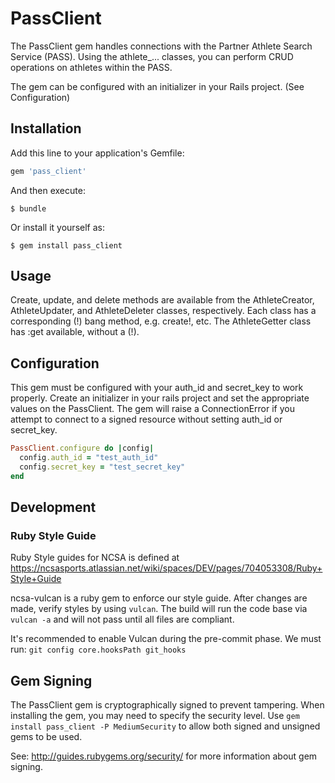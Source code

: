 # PassClient

The PassClient gem handles connections with the Partner Athlete Search Service (PASS). Using the athlete_... classes, you can perform CRUD operations on athletes within the PASS.

The gem can be configured with an initializer in your Rails project. (See Configuration)

## Installation

Add this line to your application's Gemfile:

```ruby
gem 'pass_client'
```

And then execute:

    $ bundle

Or install it yourself as:

    $ gem install pass_client

## Usage

Create, update, and delete methods are available from the AthleteCreator, AthleteUpdater, and AthleteDeleter classes, respectively. Each class has a corresponding (!) bang method, e.g. create!, etc. The AthleteGetter class has :get available, without a (!).

## Configuration

This gem must be configured with your auth_id and secret_key to work properly. Create an initializer in your rails project and set the appropriate values on the PassClient. The gem will raise a ConnectionError if you attempt to connect to a signed resource without setting auth_id or secret_key.

```ruby
PassClient.configure do |config|
  config.auth_id = "test_auth_id"
  config.secret_key = "test_secret_key"
end
```
## Development
### Ruby Style Guide
Ruby Style guides for NCSA is defined at https://ncsasports.atlassian.net/wiki/spaces/DEV/pages/704053308/Ruby+Style+Guide

ncsa-vulcan is a ruby gem to enforce our style guide. After changes are made, verify styles by using `vulcan`.  The build will run the code base via `vulcan -a` and will not pass until all files are compliant.

It's recommended to enable Vulcan during the pre-commit phase. We must run: `git config core.hooksPath git_hooks`

## Gem Signing

The PassClient gem is cryptographically signed to prevent tampering. When installing the gem, you may need to specify the security level.
Use `gem install pass_client -P MediumSecurity` to allow both signed and unsigned gems to be used.

See: http://guides.rubygems.org/security/ for more information about gem signing.
